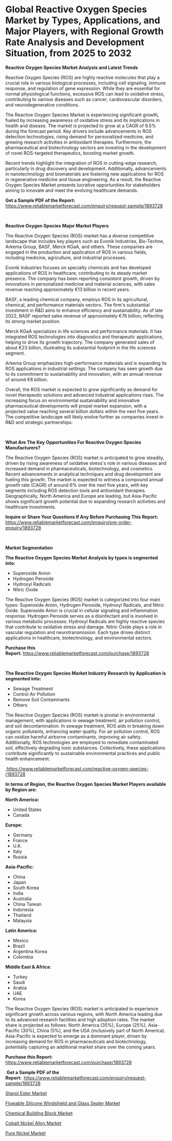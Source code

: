 <p><h1>Global Reactive Oxygen Species Market by Types, Applications, and Major Players, with Regional Growth Rate Analysis and Development Situation, from 2025 to 2032</h1></p><p><strong>Reactive Oxygen Species Market Analysis and Latest Trends</strong></p>
<p><p>Reactive Oxygen Species (ROS) are highly reactive molecules that play a crucial role in various biological processes, including cell signaling, immune response, and regulation of gene expression. While they are essential for normal physiological functions, excessive ROS can lead to oxidative stress, contributing to various diseases such as cancer, cardiovascular disorders, and neurodegenerative conditions.</p><p>The Reactive Oxygen Species Market is experiencing significant growth, fueled by increasing awareness of oxidative stress and its implications in health and disease. The market is projected to grow at a CAGR of 9.5% during the forecast period. Key drivers include advancements in ROS detection technologies, rising demand for personalized medicine, and growing research activities in antioxidant therapies. Furthermore, the pharmaceutical and biotechnology sectors are investing in the development of novel ROS-targeted therapeutics, boosting market growth.</p><p>Recent trends highlight the integration of ROS in cutting-edge research, particularly in drug discovery and development. Additionally, advancements in nanotechnology and biomaterials are fostering new applications for ROS in regenerative medicine and tissue engineering. As a result, the Reactive Oxygen Species Market presents lucrative opportunities for stakeholders aiming to innovate and meet the evolving healthcare demands.</p></p>
<p><strong>Get a Sample PDF of the Report:&nbsp;</strong> <a href="https://www.reliablemarketforecast.com/enquiry/request-sample/1893728?utm_campaign=2011&utm_medium=2&utm_source=Github&utm_content=ia&utm_term=02042025&utm_id=reactive-oxygen-species">https://www.reliablemarketforecast.com/enquiry/request-sample/1893728</a></p>
<p>&nbsp;</p>
<p><strong>Reactive Oxygen Species Major Market Players</strong></p>
<p><p>The Reactive Oxygen Species (ROS) market has a diverse competitive landscape that includes key players such as Evonik Industries, Bio-Techne, Arkema Group, BASF, Merck KGaA, and others. These companies are engaged in the production and application of ROS in various fields, including medicine, agriculture, and industrial processes. </p><p>Evonik Industries focuses on specialty chemicals and has developed applications of ROS in healthcare, contributing to its steady market presence. The company has been reporting consistent growth, driven by innovations in personalized medicine and material sciences, with sales revenue reaching approximately €13 billion in recent years.</p><p>BASF, a leading chemical company, employs ROS in its agricultural, chemical, and performance materials sectors. The firm's substantial investment in R&D aims to enhance efficiency and sustainability. As of late 2022, BASF reported sales revenue of approximately €76 billion, reflecting its strong market position.</p><p>Merck KGaA specializes in life sciences and performance materials. It has integrated ROS technologies into diagnostics and therapeutic applications, helping to drive its growth trajectory. The company generated sales of about €23 billion, illustrating its substantial footprint in the life sciences segment.</p><p>Arkema Group emphasizes high-performance materials and is expanding its ROS applications in industrial settings. The company has seen growth due to its commitment to sustainability and innovation, with an annual revenue of around €8 billion.</p><p>Overall, the ROS market is expected to grow significantly as demand for novel therapeutic solutions and advanced industrial applications rises. The increasing focus on environmental sustainability and innovative pharmaceutical developments will propel market expansion, with a projected value reaching several billion dollars within the next five years. The competitive landscape will likely evolve further as companies invest in R&D and strategic partnerships.</p></p>
<p>&nbsp;</p>
<p><strong>What Are The Key Opportunities For Reactive Oxygen Species Manufacturers?</strong></p>
<p><p>The Reactive Oxygen Species (ROS) market is anticipated to grow steadily, driven by rising awareness of oxidative stress's role in various diseases and increased demand in pharmaceuticals, biotechnology, and cosmetics. Recent advancements in analytical techniques and drug development are fueling this growth. The market is expected to witness a compound annual growth rate (CAGR) of around 6% over the next five years, with key segments including ROS detection tools and antioxidant therapies. Geographically, North America and Europe are leading, but Asia-Pacific shows significant growth potential due to expanding research activities and healthcare investments.</p></p>
<p><strong>Inquire or Share Your Questions If Any Before Purchasing This Report:</strong> <a href="https://www.reliablemarketforecast.com/enquiry/pre-order-enquiry/1893728?utm_campaign=2011&utm_medium=2&utm_source=Github&utm_content=ia&utm_term=02042025&utm_id=reactive-oxygen-species">https://www.reliablemarketforecast.com/enquiry/pre-order-enquiry/1893728</a></p>
<p>&nbsp;</p>
<p><strong>Market Segmentation</strong></p>
<p><strong>The Reactive Oxygen Species Market Analysis by types is segmented into:</strong></p>
<p><ul><li>Superoxide Anion</li><li>Hydrogen Peroxide</li><li>Hydroxyl Radicals</li><li>Nitric Oxide</li></ul></p>
<p><p>The Reactive Oxygen Species (ROS) market is categorized into four main types: Superoxide Anion, Hydrogen Peroxide, Hydroxyl Radicals, and Nitric Oxide. Superoxide Anion is crucial in cellular signaling and inflammation response. Hydrogen Peroxide serves as a disinfectant and is involved in various metabolic processes. Hydroxyl Radicals are highly reactive species that contribute to oxidative stress and damage. Nitric Oxide plays a role in vascular regulation and neurotransmission. Each type drives distinct applications in healthcare, biotechnology, and environmental sectors.</p></p>
<p><strong>Purchase this Report:&nbsp;</strong><a href="https://www.reliablemarketforecast.com/purchase/1893728?utm_campaign=2011&utm_medium=2&utm_source=Github&utm_content=ia&utm_term=02042025&utm_id=reactive-oxygen-species">https://www.reliablemarketforecast.com/purchase/1893728</a></p>
<p>&nbsp;</p>
<p><strong>The Reactive Oxygen Species Market Industry Research by Application is segmented into:</strong></p>
<p><ul><li>Sewage Treatment</li><li>Control Air Pollution</li><li>Remove Soil Contaminants</li><li>Others</li></ul></p>
<p><p>The Reactive Oxygen Species (ROS) market is pivotal in environmental management, with applications in sewage treatment, air pollution control, and soil decontamination. In sewage treatment, ROS aids in breaking down organic pollutants, enhancing water quality. For air pollution control, ROS can oxidize harmful airborne contaminants, improving air safety. Additionally, ROS technologies are employed to remediate contaminated soil, effectively degrading toxic substances. Collectively, these applications contribute significantly to sustainable environmental practices and public health enhancement.</p></p>
<p><a href="https://www.reliablemarketforecast.com/reactive-oxygen-species-r1893728?utm_campaign=2011&utm_medium=2&utm_source=Github&utm_content=ia&utm_term=02042025&utm_id=reactive-oxygen-species">&nbsp;https://www.reliablemarketforecast.com/reactive-oxygen-species-r1893728</a></p>
<p><strong>In terms of Region, the Reactive Oxygen Species Market Players available by Region are:</strong></p>
<p>
    <p> <strong> North America: </strong>
        <ul>
            <li>United States</li>
            <li>Canada</li>
        </ul>
        </p> 
    <p> <strong> Europe: </strong>
        <ul>
            <li>Germany</li>
            <li>France</li>
            <li>U.K.</li>
            <li>Italy</li>
            <li>Russia</li>
        </ul>
        </p> 
    <p> <strong> Asia-Pacific: </strong>
        <ul>
            <li>China</li>
            <li>Japan</li>
            <li>South Korea</li>
            <li>India</li>
            <li>Australia</li>
            <li>China Taiwan</li>
            <li>Indonesia</li>
            <li>Thailand</li>
            <li>Malaysia</li>
        </ul>
        </p> 
    <p> <strong> Latin America: </strong>
        <ul>
            <li>Mexico</li>
            <li>Brazil</li>
            <li>Argentina Korea</li>
            <li>Colombia</li>
        </ul>
        </p> 
    <p> <strong> Middle East & Africa: </strong>
        <ul>
            <li>Turkey</li>
            <li>Saudi</li>
            <li>Arabia</li>
            <li>UAE</li>
            <li>Korea</li>
        </ul>
    </p>
    </p>
<p><p>The Reactive Oxygen Species (ROS) market is anticipated to experience significant growth across various regions, with North America leading due to its advanced research facilities and high adoption rates. The market share is projected as follows: North America (35%), Europe (25%), Asia-Pacific (30%), China (5%), and the USA (inclusively part of North America). Asia-Pacific is expected to emerge as a dominant player, driven by increasing demand for ROS in pharmaceuticals and biotechnology, potentially capturing an additional market share over the coming years.</p></p>
<p><strong>Purchase this Report: </strong><a href="https://www.reliablemarketforecast.com/purchase/1893728?utm_campaign=2011&utm_medium=2&utm_source=Github&utm_content=ia&utm_term=02042025&utm_id=reactive-oxygen-species">https://www.reliablemarketforecast.com/purchase/1893728</a></p>
<p>&nbsp;<strong>Get a Sample PDF of the Report:&nbsp;&nbsp;</strong><a href="https://www.reliablemarketforecast.com/enquiry/request-sample/1893728?utm_campaign=2011&utm_medium=2&utm_source=Github&utm_content=ia&utm_term=02042025&utm_id=reactive-oxygen-species">https://www.reliablemarketforecast.com/enquiry/request-sample/1893728</a></p>
<p><strong></strong></p>
<p><p><a href="https://github.com/seherlouize/Market-Research-Report-List-1/blob/main/stanol-ester-market.md?utm_campaign=2011&utm_medium=2&utm_source=Github&utm_content=ia&utm_term=02042025&utm_id=reactive-oxygen-species">Stanol Ester Market</a></p><p><a href="https://github.com/kaganalcinwv/Market-Research-Report-List-1/blob/main/flowable-silicone-windshield-and-glass-sealer-market.md?utm_campaign=2011&utm_medium=2&utm_source=Github&utm_content=ia&utm_term=02042025&utm_id=reactive-oxygen-species">Flowable Silicone Windshield and Glass Sealer Market</a></p><p><a href="https://github.com/szaszgrychkq/Market-Research-Report-List-1/blob/main/chemical-building-block-market.md?utm_campaign=2011&utm_medium=2&utm_source=Github&utm_content=ia&utm_term=02042025&utm_id=reactive-oxygen-species">Chemical Building Block Market</a></p><p><a href="https://github.com/sadaandilou/Market-Research-Report-List-1/blob/main/cobalt-nickel-alloy-market.md?utm_campaign=2011&utm_medium=2&utm_source=Github&utm_content=ia&utm_term=02042025&utm_id=reactive-oxygen-species">Cobalt Nickel Alloy Market</a></p><p><a href="https://github.com/moroesarta/Market-Research-Report-List-1/blob/main/pure-nickel-market.md?utm_campaign=2011&utm_medium=2&utm_source=Github&utm_content=ia&utm_term=02042025&utm_id=reactive-oxygen-species">Pure Nickel Market</a></p></p>